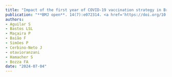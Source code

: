 ```yaml
---
title: "Impact of the first year of COVID-19 vaccination strategy in Brazil: an ecological study"
publication: "**BMJ open**. 14(7):e072314. <a href='https://doi.org/10.1136/bmjopen-2023-072314' target='_blank' rel='noopener noreferrer'>10.1136/bmjopen-2023-072314</a>"
authors:
- Aguilar S
- Bastos LSL
- Maçaira P
- Baião F
- Simões P
- Cerbino-Neto J
- otavioranzani
- Hamacher S
- Bozza FA
date: "2024-07-04"
---
```

